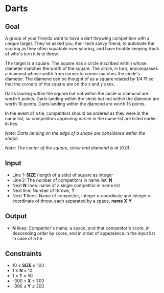 # Darts

## Goal

A group of your friends want to have a dart throwing competition with a unique
target. They've asked you, their tech savvy friend, to automate the scoring as
they often squabble over scoring, and have trouble keeping track of who's turn
it is to throw.

The target is a square. The square has a circle inscribed within whose diameter
matches the width of the square. The circle, in turn, encompasses a diamond
whose width from corner to corner matches the circle's diameter. The diamond can
be thought of as a square rotated by 1/4 PI so that the corners of the square
are on the x and y axes.

Darts landing within the square but not within the circle or diamond are worth 5
points. Darts landing within the circle but not within the diamond are worth 10
points. Darts landing within the diamond are worth 15 points.

In the event of a tie, competitors should be ordered as they were in the name
list, so competitors appearing earlier in the name list are listed earlier in
ties.

_Note: Darts landing on the edge of a shape are considered within the shape._

_Note: The center of the square, circle and diamond is at (0,0)._

## Input

-   Line 1: **SIZE** (length of a side) of square as integer
-   Line 2: The number of competitors in name list, **N**
-   Next **N** lines: name of a single competitor in name list
-   Next line: Number of throws, **T**
-   Next **T** lines: Name of competitor, integer x-coordinate and integer
    y-coordinate of throw, each separated by a space, **name** **X** **Y**

## Output

-   **N** lines: Competitor's name, a space, and that competitor's score, in
    descending order by score, and in order of appearance in the input list in
    case of a tie

## Constraints

-   10 &leq; **SIZE** &leq; 100
-   1 &leq; **N** &leq; 10
-   1 &leq; **T** &leq; 50
-   -300 &leq; **X** &leq; 300
-   -300 &leq; **Y** &leq; 300

